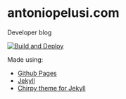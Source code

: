 # antoniopelusi.com
Developer blog

[![Build and Deploy](https://github.com/antoniopelusi/antoniopelusi.com/actions/workflows/pages-deploy.yml/badge.svg)](https://github.com/antoniopelusi/antoniopelusi.com/actions/workflows/pages-deploy.yml)

Made using:
- [Github Pages](https://pages.github.com/)
- [Jekyll](https://jekyllrb.com/)
- [Chirpy theme for Jekyll](https://chirpy.cotes.page/)
